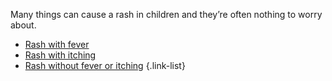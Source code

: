 Many things can cause a rash in children and they’re often nothing to worry about.

- [Rash with fever](#rash-with-fever)
- [Rash with itching](#rash-with-itching)
- [Rash without fever or itching](#rash-without-fever-or-itching)
{.link-list}

